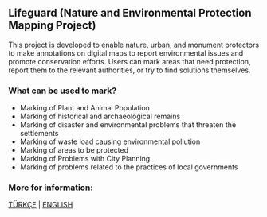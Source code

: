 ## Lifeguard (Nature and Environmental Protection Mapping Project)

This project is developed to enable nature, urban, and monument protectors to make annotations on digital maps to report environmental issues and promote conservation efforts. Users can mark areas that need protection, report them to the relevant authorities, or try to find solutions themselves.

### What can be used to mark?

- Marking of Plant and Animal Population
- Marking of historical and archaeological remains
- Marking of disaster and environmental problems that threaten the settlements
- Marking of waste load causing environmental pollution
- Marking of areas to be protected
- Marking of Problems with City Planning
- Marking of problems related to the practices of local governments

### More for information:

[TÜRKÇE](README_TR.md) | [ENGLISH](README_EN.md)